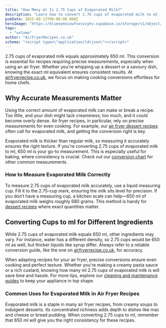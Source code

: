 ```yaml
---
title: "How Many ml Is 2.75 Cups of Evaporated Milk?"
description: "Learn how to convert 2.75 cups of evaporated milk to ml for precise baking and cooking. Perfect for air fryer recipes!"
pubDate: 2025-08-12T00:00:00.000Z
heroImage: "https://klueoymssxwfnxsvcyhv.supabase.co/storage/v1/object/public/md/how-many-ml-is-2-75-cups-of-evaporated-milk-b7993a86.webp"
tags:
  - "volume"
author: "AirFryerRecipes.co.uk"
schema: "<script type=\"application/ld+json\"></script>"
---
```


<p>2.75 cups of evaporated milk equals approximately 650 ml. This conversion is essential for recipes requiring precise measurements, especially when using an air fryer. Whether you're whipping up a dessert or a savoury dish, knowing the exact ml equivalent ensures consistent results. At <a href=https://www.airfryerrecipe.co.uk>airfryerrecipe.co.uk</a>, we focus on making cooking conversions effortless for home chefs.</p>  

<h2>Why Accurate Measurements Matter</h2>  
<p>Using the correct amount of evaporated milk can make or break a recipe. Too little, and your dish might lack creaminess; too much, and it could become overly dense. Air fryer recipes, in particular, rely on precise measurements for even cooking. For example, our <a href=https://www.airfryerrecipe.co.uk/recipes>air fryer dessert recipes</a> often call for evaporated milk, and getting the conversion right is key.</p>  

<p>Evaporated milk is thicker than regular milk, so measuring it accurately ensures the right texture. If you're converting 2.75 cups of evaporated milk to ml, 650 ml is your go-to measurement. This is especially useful for baking, where consistency is crucial. Check out our <a href=https://www.airfryerrecipe.co.uk/air-fryer-conversion-chart>conversion chart</a> for other common measurements.</p>  

<h3>How to Measure Evaporated Milk Correctly</h3>  
<p>To measure 2.75 cups of evaporated milk accurately, use a liquid measuring cup. Fill it to the 2.75-cup mark, ensuring the milk sits level for precision. If you don’t have a measuring cup, a kitchen scale can help—650 ml of evaporated milk weighs roughly 680 grams. This method is handy for <a href=https://www.airfryerrecipe.co.uk/recipe-category/dessert>dessert recipes</a> where exact quantities matter.</p>  

<h2>Converting Cups to ml for Different Ingredients</h2>  
<p>While 2.75 cups of evaporated milk equals 650 ml, other ingredients may vary. For instance, water has a different density, so 2.75 cups would be 650 ml as well, but thicker liquids like syrup differ. Always refer to a reliable conversion guide, like the one on <a href=https://www.airfryerrecipe.co.uk>airfryerrecipe.co.uk</a>, for accuracy.</p>  

<p>When adapting recipes for your air fryer, precise conversions ensure even cooking and perfect texture. Whether you're making a creamy pasta sauce or a rich custard, knowing how many ml 2.75 cups of evaporated milk is will save time and hassle. For more tips, explore our <a href=https://www.airfryerrecipe.co.uk/air-fryer-cleaner>cleaning and maintenance guides</a> to keep your appliance in top shape.</p>  

<h3>Common Uses for Evaporated Milk in Air Fryer Recipes</h3>  
<p>Evaporated milk is a staple in many air fryer recipes, from creamy soups to indulgent desserts. Its concentrated richness adds depth to dishes like mac and cheese or bread pudding. When converting 2.75 cups to ml, remember that 650 ml will give you the right consistency for these recipes.</p>